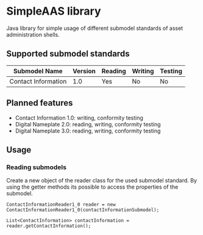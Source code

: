 # SimpleAAS library
Java library for simple usage of different submodel standards of asset administration shells.

## Supported submodel standards
| Submodel Name | Version | Reading | Writing | Testing |
|----|----|----|----|----|
| Contact Information | 1.0 | Yes | No | No |

## Planned features
- Contact Information 1.0: writing, conformity testing
- Digital Nameplate 2.0: reading, writing, conformity testing
- Digital Nameplate 3.0: reading, writing, conformity testing

## Usage
### Reading submodels
Create a new object of the reader class for the used submodel standard.
By using the getter methods its possible to access the properties of the submodel.
```
ContactInformationReader1_0 reader = new ContactInformationReader1_0(contactInformationSubmodel);

List<ContactInformation> contactInformation = reader.getContactInformation();
```